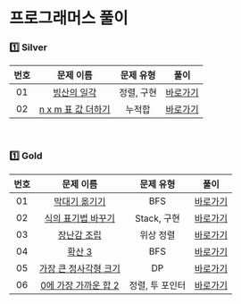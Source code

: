 # 프로그래머스 풀이

### 1️⃣ <strong>Silver</strong>

| 번호 |                                         문제 이름                                          |   문제 유형    |                    풀이               |
| :--: | :----------------------------------------------------------------------------------------: | :------------:  | :------------------------------: |
|  01  |  [빙산의 일각](https://www.codetree.ai/training-field/search/problems/the-tip-of-the-iceberg)   |     정렬, 구현     |  [바로가기](./Silver/빙산의일각.md)  |
|  02  |  [n x m 표 값 더하기](https://www.codetree.ai/training-field/search/problems/add-n-x-m-table-values/description)   |   누적합   |  [바로가기](./Silver/nxm표값더하기.md)  |


<br/>

### 1️⃣ <strong>Gold</strong>

| 번호 |                                         문제 이름                                          |   문제 유형    |                    풀이               |
| :--: | :----------------------------------------------------------------------------------------: | :------------:  | :------------------------------: |
|  01  |  [막대기 옮기기](https://www.codetree.ai/training-field/search/problems/moving-the-stick/description)   |    BFS    |  [바로가기](./Gold/막대기옮기기.md)  |
|  02  |  [식의 표기법 바꾸기](https://www.codetree.ai/training-field/search/problems/replace-notation-of-expressions/description)   |     Stack, 구현     |  [바로가기](./Gold/식의표기법바꾸기.md)  |
|  03  |  [장난감 조립](https://www.codetree.ai/training-field/search/problems/make-toy/description)   |     위상 정렬     |  [바로가기](./Gold/식의표기법바꾸기.md)  |
|  04  |  [확산 3](https://www.codetree.ai/training-field/search/problems/diffusion-3/description)   |     BFS   |  [바로가기](./Gold/확산3.md)  |
|  05  |  [가장 큰 정사각형 크기](https://www.codetree.ai/training-field/search/problems/size-of-the-largest-square/description)   |     DP     |  [바로가기](./Gold/가장큰정사각형크기.md)  |
|  06  |  [0에 가장 가까운 합 2](https://www.codetree.ai/training-field/search/problems/sum-closest-to-zero-2/description)   |     정렬, 투 포인터     |  [바로가기](./Gold/0에가장가까운합2.md)  |


<br/>
